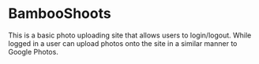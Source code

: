 # BambooShoots

This is a basic photo uploading site that allows users to login/logout. While logged in a user can upload photos onto the site in a similar manner to Google Photos.

